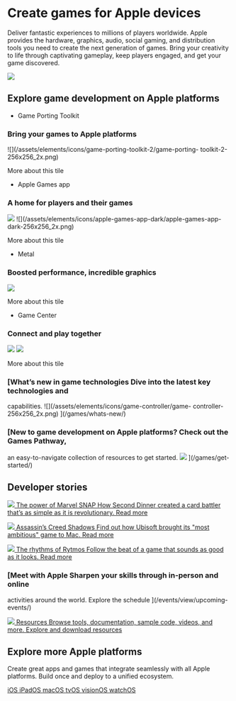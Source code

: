 # Create games for Apple devices

Deliver fantastic experiences to millions of players worldwide. Apple provides
the hardware, graphics, audio, social gaming, and distribution tools you need
to create the next generation of games. Bring your creativity to life through
captivating gameplay, keep players engaged, and get your game discovered.

![](/games/images/hero-games-s_2x.png)

## Explore game development on Apple platforms

  * Game Porting Toolkit

### Bring your games to Apple platforms

![](/assets/elements/icons/game-porting-toolkit-2/game-porting-
toolkit-2-256x256_2x.png)

More about this tile

  * Apple Games app

### A home for players and their games

![](/assets/elements/icons/apple-games-app/apple-games-app-256x256_2x.png)
![](/assets/elements/icons/apple-games-app-dark/apple-games-app-
dark-256x256_2x.png)

More about this tile

  * Metal

### Boosted performance, incredible graphics

![](/assets/elements/icons/metal/metal-256x256_2x.png)

More about this tile

  * Game Center

### Connect and play together

![](/assets/elements/icons/game-center/game-center-256x256_2x.png)
![](/assets/elements/icons/game-center-dark/game-center-dark-256x256_2x.png)

More about this tile

### [What’s new in game technologies Dive into the latest key technologies and
capabilities. ![](/assets/elements/icons/game-controller/game-
controller-256x256_2x.png) ](/games/whats-new/)

### [New to game development on Apple platforms? Check out the Games Pathway,
an easy-to-navigate collection of resources to get started.
![](/pathways/images/hero-pathways-b-small_2x.png) ](/games/get-started/)

## Developer stories

[ ![](/articles/images/article-marvel_2x.jpg) The power of Marvel SNAP How
Second Dinner created a card battler that’s as simple as it is revolutionary.
Read more ](/news/?id=sosm2p7q)

[ ![](/articles/images/article-acs_2x.jpg) Assassin’s Creed Shadows Find out
how Ubisoft brought its "most ambitious" game to Mac. Read more
](/news/?id=q2zte70j)

[ ![](/articles/images/article-rytmos_2x.jpg) The rhythms of Rytmos Follow the
beat of a game that sounds as good as it looks. Read more
](/news/?id=34m9vbvv)

### [Meet with Apple Sharpen your skills through in-person and online
activities around the world. Explore the schedule ](/events/view/upcoming-
events/)

[ ![](/assets/elements/icons/instruments/instruments-96x96_2x.png) Resources
Browse tools, documentation, sample code, videos, and more. Explore and
download resources ](/games/resources/)

## Explore more Apple platforms

Create great apps and games that integrate seamlessly with all Apple
platforms. Build once and deploy to a unified ecosystem.

[ iOS ](/ios/) [ iPadOS ](/ipados/) [ macOS ](/macos/) [ tvOS ](/tvos/) [
visionOS ](/visionos/) [ watchOS ](/watchos/)

